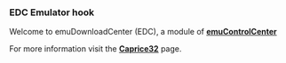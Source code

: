 ### EDC Emulator hook

Welcome to emuDownloadCenter (EDC), a module of [**emuControlCenter**](https://github.com/PhoenixInteractiveNL/emuControlCenter/wiki/)

For more information visit the [**Caprice32**](https://github.com/PhoenixInteractiveNL/edc-masterhook/wiki/Emulator-caprice32#menu) page.
